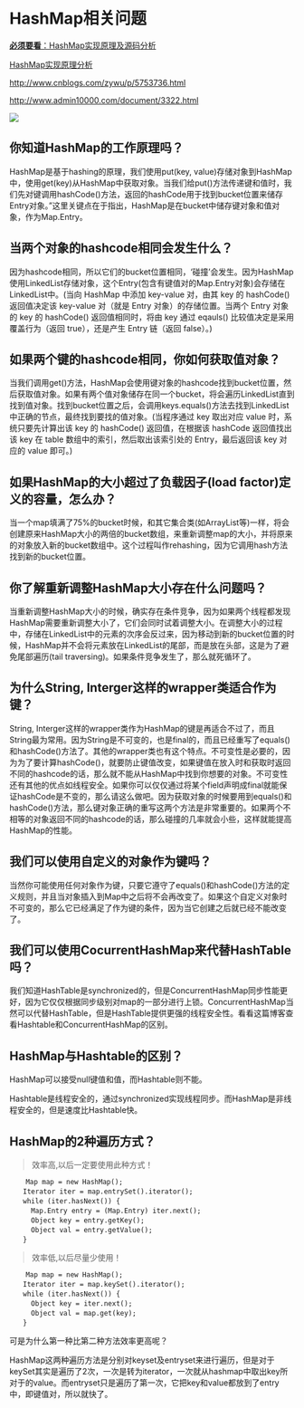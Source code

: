 # HashMap相关问题

[**必须要看**：HashMap实现原理及源码分析](http://www.cnblogs.com/chengxiao/p/6059914.html)

[HashMap实现原理分析](http://blog.csdn.net/vking_wang/article/details/14166593)

http://www.cnblogs.com/zywu/p/5753736.html

http://www.admin10000.com/document/3322.html

<img src="http://www.admin10000.com/UploadFiles/Document/201311/16/20131116091617994485.JPG">

## 你知道HashMap的工作原理吗？

HashMap是基于hashing的原理，我们使用put(key, value)存储对象到HashMap中，使用get(key)从HashMap中获取对象。当我们给put()方法传递键和值时，我们先对键调用hashCode()方法，返回的hashCode用于找到bucket位置来储存Entry对象。”这里关键点在于指出，HashMap是在bucket中储存键对象和值对象，作为Map.Entry。

## 当两个对象的hashcode相同会发生什么？

因为hashcode相同，所以它们的bucket位置相同，‘碰撞’会发生。因为HashMap使用LinkedList存储对象，这个Entry(包含有键值对的Map.Entry对象)会存储在LinkedList中。(当向 HashMap 中添加 key-value 对，由其 key 的 hashCode() 返回值决定该 key-value 对（就是 Entry 对象）的存储位置。当两个 Entry 对象的 key 的 hashCode() 返回值相同时，将由 key 通过 eqauls() 比较值决定是采用覆盖行为（返回 true），还是产生 Entry 链（返回 false）。)

## 如果两个键的hashcode相同，你如何获取值对象？

当我们调用get()方法，HashMap会使用键对象的hashcode找到bucket位置，然后获取值对象。如果有两个值对象储存在同一个bucket，将会遍历LinkedList直到找到值对象。找到bucket位置之后，会调用keys.equals()方法去找到LinkedList中正确的节点，最终找到要找的值对象。(当程序通过 key 取出对应 value 时，系统只要先计算出该 key 的 hashCode() 返回值，在根据该 hashCode 返回值找出该 key 在 table 数组中的索引，然后取出该索引处的 Entry，最后返回该 key 对应的 value 即可。)

## 如果HashMap的大小超过了负载因子(load factor)定义的容量，怎么办？

当一个map填满了75%的bucket时候，和其它集合类(如ArrayList等)一样，将会创建原来HashMap大小的两倍的bucket数组，来重新调整map的大小，并将原来的对象放入新的bucket数组中。这个过程叫作rehashing，因为它调用hash方法找到新的bucket位置。

## 你了解重新调整HashMap大小存在什么问题吗？

当重新调整HashMap大小的时候，确实存在条件竞争，因为如果两个线程都发现HashMap需要重新调整大小了，它们会同时试着调整大小。在调整大小的过程中，存储在LinkedList中的元素的次序会反过来，因为移动到新的bucket位置的时候，HashMap并不会将元素放在LinkedList的尾部，而是放在头部，这是为了避免尾部遍历(tail traversing)。如果条件竞争发生了，那么就死循环了。

## 为什么String, Interger这样的wrapper类适合作为键？

String, Interger这样的wrapper类作为HashMap的键是再适合不过了，而且String最为常用。因为String是不可变的，也是final的，而且已经重写了equals()和hashCode()方法了。其他的wrapper类也有这个特点。不可变性是必要的，因为为了要计算hashCode()，就要防止键值改变，如果键值在放入时和获取时返回不同的hashcode的话，那么就不能从HashMap中找到你想要的对象。不可变性还有其他的优点如线程安全。如果你可以仅仅通过将某个field声明成final就能保证hashCode是不变的，那么请这么做吧。因为获取对象的时候要用到equals()和hashCode()方法，那么键对象正确的重写这两个方法是非常重要的。如果两个不相等的对象返回不同的hashcode的话，那么碰撞的几率就会小些，这样就能提高HashMap的性能。

## 我们可以使用自定义的对象作为键吗？

当然你可能使用任何对象作为键，只要它遵守了equals()和hashCode()方法的定义规则，并且当对象插入到Map中之后将不会再改变了。如果这个自定义对象时不可变的，那么它已经满足了作为键的条件，因为当它创建之后就已经不能改变了。

## 我们可以使用CocurrentHashMap来代替HashTable吗？

我们知道HashTable是synchronized的，但是ConcurrentHashMap同步性能更好，因为它仅仅根据同步级别对map的一部分进行上锁。ConcurrentHashMap当然可以代替HashTable，但是HashTable提供更强的线程安全性。看看这篇博客查看Hashtable和ConcurrentHashMap的区别。

## HashMap与Hashtable的区别？

HashMap可以接受null键值和值，而Hashtable则不能。

Hashtable是线程安全的，通过synchronized实现线程同步。而HashMap是非线程安全的，但是速度比Hashtable快。

## HashMap的2种遍历方式？
> 效率高,以后一定要使用此种方式！
```
    Map map = new HashMap();
　　Iterator iter = map.entrySet().iterator();
　　while (iter.hasNext()) {
　　  Map.Entry entry = (Map.Entry) iter.next();
　　  Object key = entry.getKey();
　　  Object val = entry.getValue();
　　}
```
> 效率低,以后尽量少使用！
```
    Map map = new HashMap();
　　Iterator iter = map.keySet().iterator();
　　while (iter.hasNext()) {
　　  Object key = iter.next();
　　  Object val = map.get(key);
　　}
```
可是为什么第一种比第二种方法效率更高呢？

HashMap这两种遍历方法是分别对keyset及entryset来进行遍历，但是对于keySet其实是遍历了2次，一次是转为iterator，一次就从hashmap中取出key所对于的value。而entryset只是遍历了第一次，它把key和value都放到了entry中，即键值对，所以就快了。

